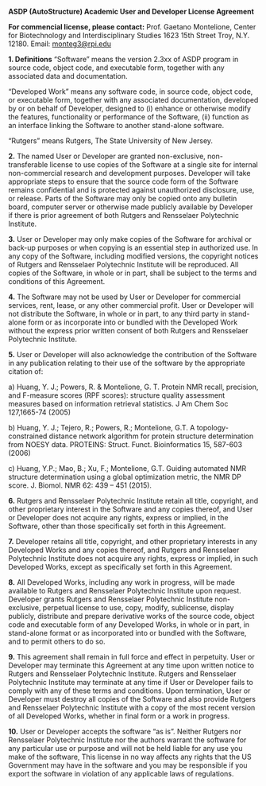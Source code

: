 **ASDP (AutoStructure) Academic User and Developer License Agreement**

**For commencial license, please contact:** 
Prof. Gaetano Montelione, Center for Biotechnology and Interdisciplinary Studies
1623 15th Street Troy, N.Y. 12180.  Email:  monteg3@rpi.edu

**1. Definitions** 
“Software” means the version 2.3xx of ASDP program in source code, object code, and executable form, together with any associated data and documentation. 

“Developed Work” means any software code, in source code, object code, or executable form, together with any associated documentation, developed by or on behalf of Developer, designed to (i) enhance or otherwise modify the features, functionality or performance of the Software, (ii) function as an interface linking the Software to another stand-alone software.

“Rutgers” means Rutgers, The State University of New Jersey.

**2.** The named User or Developer are granted non-exclusive, non-transferable license to use copies of the Software at a single site for internal non-commercial research and development purposes. Developer will take appropriate steps to ensure that the source code form of the Software remains confidential and is protected against unauthorized disclosure, use, or release. Parts of the Software may only be copied onto any bulletin board, computer server or otherwise made publicly available by Developer if there is prior agreement of both Rutgers and Rensselaer Polytechnic Institute.

**3.** User or Developer may only make copies of the Software for archival or back-up purposes or when copying is an essential step in authorized use. In any copy of the Software, including modified versions, the copyright notices of Rutgers and Rensselaer Polytechnic Institute will be reproduced. All copies of the Software, in whole or in part, shall be subject to the terms and conditions of this Agreement. 

**4.** The Software may not be used by User or Developer for commercial services, rent, lease, or any other commercial profit. User or Developer will not distribute the Software, in whole or in part, to any third party in stand-alone form or as incorporate into or bundled with the Developed Work without the express prior written consent of both Rutgers and Rensselaer Polytechnic Institute.

**5.** User or Developer will also acknowledge the contribution of the Software in any publication relating to their use of the software by the appropriate citation of:

 a) Huang, Y. J.; Powers, R. & Montelione, G. T. Protein NMR recall,  precision, and F-measure scores (RPF scores): structure quality  assessment measures based on information retrieval statistics. J Am Chem Soc 127,1665-74 (2005)

b) Huang, Y. J.; Tejero, R.; Powers, R.; Montelione, G.T. A  topology-constrained distance network algorithm for protein structure  determination from NOESY data. PROTEINS: Struct. Funct. Bioinformatics  15, 587-603 (2006)

c) Huang, Y.P.; Mao, B.; Xu, F.; Montelione, G.T. Guiding automated NMR structure determination using a global optimization metric, the NMR DP score. J. Biomol. NMR 62: 439 – 451 (2015).

**6.** Rutgers and Rensselaer Polytechnic Institute retain all title, copyright, and other proprietary interest in the Software and any copies thereof, and User or Developer does not acquire any rights, express or implied, in the Software, other than those specifically set forth in this Agreement. 

**7.** Developer retains all title, copyright, and other proprietary interests in any Developed Works and any copies thereof, and Rutgers and Rensselaer Polytechnic Institute does not acquire any rights, express or implied, in such Developed Works, except as specifically set forth in this Agreement. 

**8.** All Developed Works, including any work in progress, will be made available to Rutgers and Rensselaer Polytechnic Institute upon request. Developer grants Rutgers and Rensselaer Polytechnic Institute non-exclusive, perpetual license to use, copy, modify, sublicense, display publicly, distribute and prepare derivative works of the source code, object code and executable form of any Developed Works, in whole or in part, in stand-alone format or as incorporated into or bundled with the Software, and to permit others to do so. 

**9.** This agreement shall remain in full force and effect in perpetuity. User or Developer may terminate this Agreement at any time upon written notice to Rutgers and Rensselaer Polytechnic Institute. Rutgers and Rensselaer Polytechnic Institute may terminate at any time if User or Developer fails to comply with any of these terms and conditions. Upon termination, User or Developer must destroy all copies of the Software and also provide Rutgers and Rensselaer Polytechnic Institute with a copy of the most recent version of all Developed Works, whether in final form or a work in progress. 

**10.** User or Developer accepts the software “as is”. Neither Rutgers nor Rensselaer Polytechnic Institute nor the authors warrant the software for any particular use or purpose and will not be held liable for any use you make of the software, This license in no way affects any rights that the US Government may have in the software and you may be responsible if you export the software in violation of any applicable laws of regulations.


